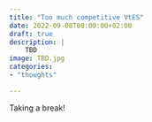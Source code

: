 ```yaml
---
title: "Too much competitive VtES"
date: 2022-09-08T00:00:00+02:00
draft: true
description: |
    TBD
image: TBD.jpg
categories:
- "thoughts"

---
```


Taking a break!
